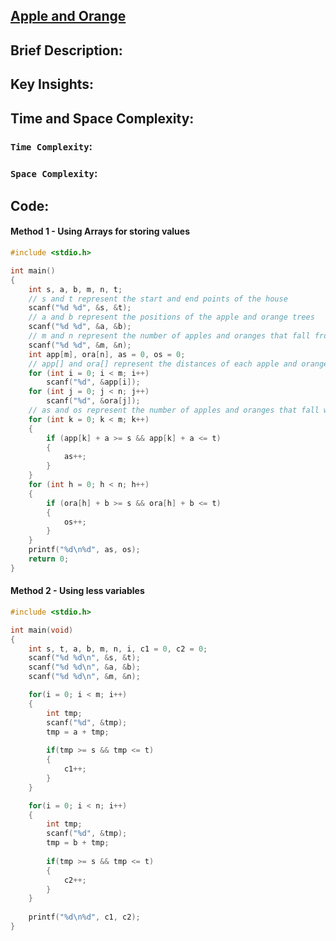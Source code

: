 ## [Apple and Orange](https://www.hackerrank.com/challenges/apple-and-orange/problem?isFullScreen=false)

## Brief Description:

## Key Insights:

## Time and Space Complexity:
### `Time Complexity`:

### `Space Complexity`:


## Code:
#### Method 1 - Using Arrays for storing values
```c
#include <stdio.h>

int main()
{
    int s, a, b, m, n, t;
    // s and t represent the start and end points of the house
    scanf("%d %d", &s, &t);
    // a and b represent the positions of the apple and orange trees
    scanf("%d %d", &a, &b);
    // m and n represent the number of apples and oranges that fall from each tree
    scanf("%d %d", &m, &n);
    int app[m], ora[n], as = 0, os = 0;
    // app[] and ora[] represent the distances of each apple and orange from their respective trees
    for (int i = 0; i < m; i++)
        scanf("%d", &app[i]);
    for (int j = 0; j < n; j++)
        scanf("%d", &ora[j]);
    // as and os represent the number of apples and oranges that fall within the range of the house
    for (int k = 0; k < m; k++)
    {
        if (app[k] + a >= s && app[k] + a <= t)
        {
            as++;
        }
    }
    for (int h = 0; h < n; h++)
    {
        if (ora[h] + b >= s && ora[h] + b <= t)
        {
            os++;
        }
    }
    printf("%d\n%d", as, os);
    return 0;
}

```

#### Method 2 - Using less variables
```c
#include <stdio.h>

int main(void)
{
    int s, t, a, b, m, n, i, c1 = 0, c2 = 0;
    scanf("%d %d\n", &s, &t);
    scanf("%d %d\n", &a, &b); 
    scanf("%d %d\n", &m, &n);

    for(i = 0; i < m; i++)
    {
        int tmp;
        scanf("%d", &tmp);
        tmp = a + tmp;
        
        if(tmp >= s && tmp <= t)
        {
            c1++;
        }
    }

    for(i = 0; i < n; i++)
    {
        int tmp;
        scanf("%d", &tmp);
        tmp = b + tmp;
        
        if(tmp >= s && tmp <= t)
        {
            c2++;
        }
    }
    
    printf("%d\n%d", c1, c2);
}
```
